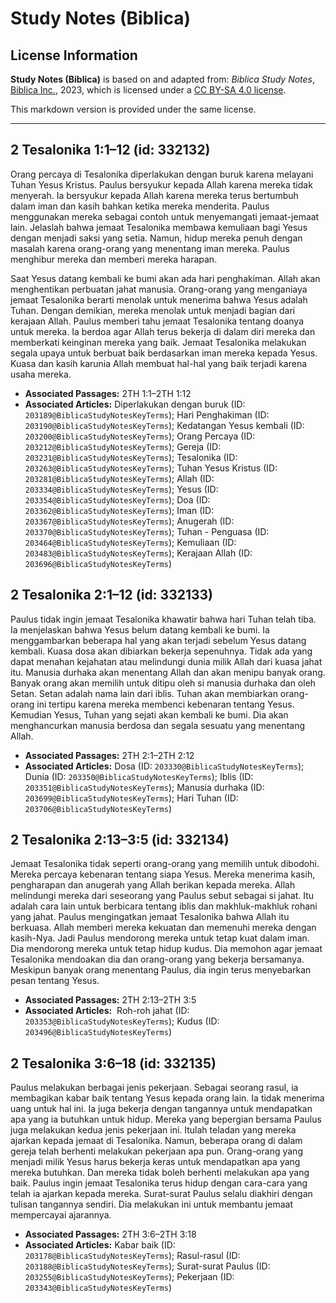 # Study Notes (Biblica)

## License Information

**Study Notes (Biblica)** is based on and adapted from: _Biblica Study Notes_, [Biblica Inc.](https://www.biblica.com/), 2023, which is licensed under a [CC BY-SA 4.0 license](https://creativecommons.org/licenses/by-sa/4.0/legalcode.en).

This markdown version is provided under the same license.



--------------------------------

## 2 Tesalonika 1:1–12 (id: 332132)

Orang percaya di Tesalonika diperlakukan dengan buruk karena melayani Tuhan Yesus Kristus. Paulus bersyukur kepada Allah karena mereka tidak menyerah. Ia bersyukur kepada Allah karena mereka terus bertumbuh dalam iman dan kasih bahkan ketika mereka menderita. Paulus menggunakan mereka sebagai contoh untuk menyemangati jemaat\-jemaat lain. Jelaslah bahwa jemaat Tesalonika membawa kemuliaan bagi Yesus dengan menjadi saksi yang setia. Namun, hidup mereka penuh dengan masalah karena orang\-orang yang menentang iman mereka. Paulus menghibur mereka dan memberi mereka harapan. 

Saat Yesus datang kembali ke bumi akan ada hari penghakiman. Allah akan menghentikan perbuatan jahat manusia. Orang\-orang yang menganiaya jemaat Tesalonika berarti menolak untuk menerima bahwa Yesus adalah Tuhan. Dengan demikian, mereka menolak untuk menjadi bagian dari kerajaan Allah. Paulus memberi tahu jemaat Tesalonika tentang doanya untuk mereka. Ia berdoa agar Allah terus bekerja di dalam diri mereka dan memberkati keinginan mereka yang baik. Jemaat Tesalonika melakukan segala upaya untuk berbuat baik berdasarkan iman mereka kepada Yesus. Kuasa dan kasih karunia Allah membuat hal\-hal yang baik terjadi karena usaha mereka.

* **Associated Passages:** 2TH 1:1–2TH 1:12
* **Associated Articles:** Diperlakukan dengan buruk (ID: `203189@BiblicaStudyNotesKeyTerms`); Hari Penghakiman (ID: `203190@BiblicaStudyNotesKeyTerms`); Kedatangan Yesus kembali (ID: `203200@BiblicaStudyNotesKeyTerms`); Orang Percaya (ID: `203212@BiblicaStudyNotesKeyTerms`); Gereja (ID: `203231@BiblicaStudyNotesKeyTerms`); Tesalonika (ID: `203263@BiblicaStudyNotesKeyTerms`); Tuhan Yesus Kristus (ID: `203281@BiblicaStudyNotesKeyTerms`); Allah (ID: `203334@BiblicaStudyNotesKeyTerms`); Yesus (ID: `203354@BiblicaStudyNotesKeyTerms`); Doa (ID: `203362@BiblicaStudyNotesKeyTerms`); Iman (ID: `203367@BiblicaStudyNotesKeyTerms`); Anugerah (ID: `203370@BiblicaStudyNotesKeyTerms`); Tuhan - Penguasa (ID: `203464@BiblicaStudyNotesKeyTerms`); Kemuliaan (ID: `203483@BiblicaStudyNotesKeyTerms`); Kerajaan Allah (ID: `203696@BiblicaStudyNotesKeyTerms`)

## 2 Tesalonika 2:1–12 (id: 332133)

Paulus tidak ingin jemaat Tesalonika khawatir bahwa hari Tuhan telah tiba. Ia menjelaskan bahwa Yesus belum datang kembali ke bumi. Ia menggambarkan beberapa hal yang akan terjadi sebelum Yesus datang kembali. Kuasa dosa akan dibiarkan bekerja sepenuhnya. Tidak ada yang dapat menahan kejahatan atau melindungi dunia milik Allah dari kuasa jahat itu. Manusia durhaka akan menentang Allah dan akan menipu banyak orang. Banyak orang akan memilih untuk ditipu oleh si manusia durhaka dan oleh Setan. Setan adalah nama lain dari iblis. Tuhan akan membiarkan orang\-orang ini tertipu karena mereka membenci kebenaran tentang Yesus. Kemudian Yesus, Tuhan yang sejati akan kembali ke bumi. Dia akan menghancurkan manusia berdosa dan segala sesuatu yang menentang Allah.

* **Associated Passages:** 2TH 2:1–2TH 2:12
* **Associated Articles:** Dosa (ID: `203330@BiblicaStudyNotesKeyTerms`); Dunia (ID: `203350@BiblicaStudyNotesKeyTerms`); Iblis (ID: `203351@BiblicaStudyNotesKeyTerms`); Manusia durhaka (ID: `203699@BiblicaStudyNotesKeyTerms`); Hari Tuhan (ID: `203706@BiblicaStudyNotesKeyTerms`)

## 2 Tesalonika 2:13–3:5 (id: 332134)

Jemaat Tesalonika tidak seperti orang\-orang yang memilih untuk dibodohi. Mereka percaya kebenaran tentang siapa Yesus. Mereka menerima kasih, pengharapan dan anugerah yang Allah berikan kepada mereka. Allah melindungi mereka dari seseorang yang Paulus sebut sebagai si jahat. Itu adalah cara lain untuk berbicara tentang iblis dan makhluk\-makhluk rohani yang jahat. Paulus mengingatkan jemaat Tesalonika bahwa Allah itu berkuasa. Allah memberi mereka kekuatan dan memenuhi mereka dengan kasih\-Nya. Jadi Paulus mendorong mereka untuk tetap kuat dalam iman. Dia mendorong mereka untuk tetap hidup kudus. Dia memohon agar jemaat Tesalonika mendoakan dia dan orang\-orang yang bekerja bersamanya. Meskipun banyak orang menentang Paulus, dia ingin terus menyebarkan pesan tentang Yesus.

* **Associated Passages:** 2TH 2:13–2TH 3:5
* **Associated Articles:**  Roh-roh jahat (ID: `203353@BiblicaStudyNotesKeyTerms`); Kudus (ID: `203496@BiblicaStudyNotesKeyTerms`)

## 2 Tesalonika 3:6–18 (id: 332135)

Paulus melakukan berbagai jenis pekerjaan. Sebagai seorang rasul, ia membagikan kabar baik tentang Yesus kepada orang lain. Ia tidak menerima uang untuk hal ini. Ia juga bekerja dengan tangannya untuk mendapatkan apa yang ia butuhkan untuk hidup. Mereka yang bepergian bersama Paulus juga melakukan kedua jenis pekerjaan ini. Itulah teladan yang mereka ajarkan kepada jemaat di Tesalonika. Namun, beberapa orang di dalam gereja telah berhenti melakukan pekerjaan apa pun. Orang\-orang yang menjadi milik Yesus harus bekerja keras untuk mendapatkan apa yang mereka butuhkan. Dan mereka tidak boleh berhenti melakukan apa yang baik. Paulus ingin jemaat Tesalonika terus hidup dengan cara\-cara yang telah ia ajarkan kepada mereka. Surat\-surat Paulus selalu diakhiri dengan tulisan tangannya sendiri. Dia melakukan ini untuk membantu jemaat mempercayai ajarannya.

* **Associated Passages:** 2TH 3:6–2TH 3:18
* **Associated Articles:** Kabar baik (ID: `203178@BiblicaStudyNotesKeyTerms`); Rasul-rasul (ID: `203188@BiblicaStudyNotesKeyTerms`); Surat-surat Paulus (ID: `203255@BiblicaStudyNotesKeyTerms`); Pekerjaan (ID: `203343@BiblicaStudyNotesKeyTerms`)

